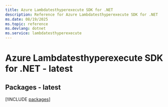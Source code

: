```yaml
---
title: Azure Lambdatesthyperexecute SDK for .NET
description: Reference for Azure Lambdatesthyperexecute SDK for .NET
ms.date: 08/19/2025
ms.topic: reference
ms.devlang: dotnet
ms.service: lambdatesthyperexecute
---
```

# Azure Lambdatesthyperexecute SDK for .NET - latest
## Packages - latest
[!INCLUDE [packages](lambdatesthyperexecute-index.md)]